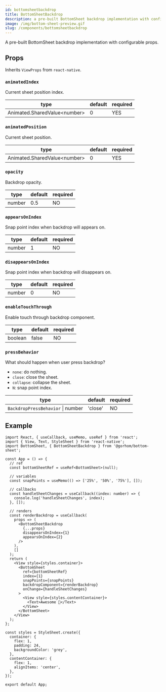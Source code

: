 ```yaml
---
id: bottomsheetbackdrop
title: BottomSheetBackdrop
description: a pre-built BottomSheet backdrop implementation with configurable props.
image: /img/bottom-sheet-preview.gif
slug: /components/bottomsheetbackdrop
---
```


A pre-built BottomSheet backdrop implementation with configurable props.

## Props

Inherits `ViewProps` from `react-native`.

### `animatedIndex`

Current sheet position index.

| type                          | default | required |
| ----------------------------- | ------- | -------- |
| Animated.SharedValue<number\> | 0       | YES      |

### `animatedPosition`

Current sheet position.

| type                          | default | required |
| ----------------------------- | ------- | -------- |
| Animated.SharedValue<number\> | 0       | YES      |

### `opacity`

Backdrop opacity.

| type   | default | required |
| ------ | ------- | -------- |
| number | 0.5     | NO       |

### `appearsOnIndex`

Snap point index when backdrop will appears on.

| type   | default | required |
| ------ | ------- | -------- |
| number | 1       | NO       |

### `disappearsOnIndex`

Snap point index when backdrop will disappears on.

| type   | default | required |
| ------ | ------- | -------- |
| number | 0       | NO       |

### `enableTouchThrough`

Enable touch through backdrop component.

| type    | default | required |
| ------- | ------- | -------- |
| boolean | false   | NO       |

### `pressBehavior`

What should happen when user press backdrop?

- `none`: do nothing.
- `close`: close the sheet.
- `collapse`: collapse the sheet.
- `N`: snap point index.

| type                              | default | required |
| --------------------------------- | ------- | -------- |
| `BackdropPressBehavior` \| number | 'close' | NO       |

## Example

```tsx
import React, { useCallback, useMemo, useRef } from 'react';
import { View, Text, StyleSheet } from 'react-native';
import BottomSheet, { BottomSheetBackdrop } from '@gorhom/bottom-sheet';

const App = () => {
  // ref
  const bottomSheetRef = useRef<BottomSheet>(null);

  // variables
  const snapPoints = useMemo(() => ['25%', '50%', '75%'], []);

  // callbacks
  const handleSheetChanges = useCallback((index: number) => {
    console.log('handleSheetChanges', index);
  }, []);

  // renders
  const renderBackdrop = useCallback(
    props => (
      <BottomSheetBackdrop
        {...props}
        disappearsOnIndex={1}
        appearsOnIndex={2}
      />
    ),
    []
  );
  return (
    <View style={styles.container}>
      <BottomSheet
        ref={bottomSheetRef}
        index={1}
        snapPoints={snapPoints}
        backdropComponent={renderBackdrop}
        onChange={handleSheetChanges}
      >
        <View style={styles.contentContainer}>
          <Text>Awesome 🎉</Text>
        </View>
      </BottomSheet>
    </View>
  );
};

const styles = StyleSheet.create({
  container: {
    flex: 1,
    padding: 24,
    backgroundColor: 'grey',
  },
  contentContainer: {
    flex: 1,
    alignItems: 'center',
  },
});

export default App;
```
